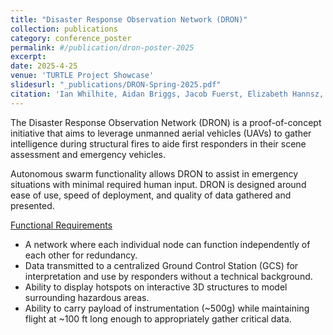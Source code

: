 ```yaml
---
title: "Disaster Response Observation Network (DRON)"
collection: publications
category: conference_poster
permalink: #/publication/dron-poster-2025
excerpt:
date: 2025-4-25
venue: 'TURTLE Project Showcase'
slidesurl: "_publications/DRON-Spring-2025.pdf"
citation: 'Ian Whilhite, Aidan Briggs, Jacob Fuerst, Elizabeth Hannsz, Chris Ambroziak, QUinn Belmar, Malcom Ferguson, Treasa Francis, Ryo Kato, Jason Lev, Brian Russell, Caleb Santiago, Josh Witten. "Disaster Response Observation Network (DRON)", TURTLE Project Showcase, April 25th 2025, [Showcase Poster]'
---
```


The Disaster Response Observation Network (DRON) is a proof-of-concept initiative that aims to leverage unmanned aerial vehicles (UAVs) to gather intelligence during structural fires to aide first responders in their scene assessment and emergency vehicles.

Autonomous swarm functionality allows DRON to assist in emergency situations with minimal required human input. DRON is designed around ease of use, speed of deployment, and quality of data gathered and presented.

<ins>Functional Requirements</ins>
- A network where each individual node can function independently of each other for redundancy.
- Data transmitted to a centralized Ground Control Station (GCS) for interpretation and use by responders without a technical background.
- Ability to display hotspots on interactive 3D structures to model surrounding hazardous areas.
- Ability to carry payload of instrumentation (~500g) while maintaining flight at ~100 ft long enough to appropriately gather critical data.
